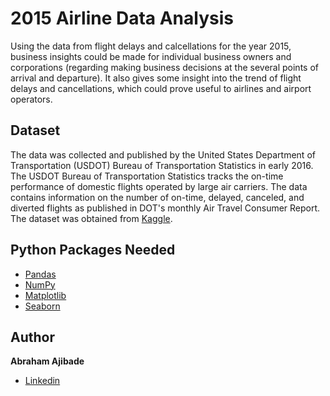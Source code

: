 # 2015 Airline Data Analysis

Using the data from flight delays and calcellations for the year 2015, business insights could be made for individual business owners and corporations (regarding making business decisions at the several points of arrival and departure). It also gives some insight into the trend of flight delays and cancellations, which could prove useful to airlines and airport operators.

## Dataset
The data was collected and published by the United States Department of Transportation (USDOT) Bureau of Transportation Statistics in early 2016. The USDOT Bureau of Transportation Statistics tracks the on-time performance of domestic flights operated by large air carriers. The data contains information on the number of on-time, delayed, canceled, and diverted flights as published in DOT's monthly Air Travel Consumer Report. The dataset was obtained from [Kaggle](https://www.kaggle.com/datasets/usdot/flight-delays). 

## Python Packages Needed
- [Pandas](https://pandas.pydata.org/)
- [NumPy](https://numpy.org/)
- [Matplotlib](https://matplotlib.org/)
- [Seaborn](https://seaborn.pydata.org/)

## Author
**Abraham Ajibade**
- [Linkedin](https://www.linkedin.com/in/abraham-ajibade-759772117)
